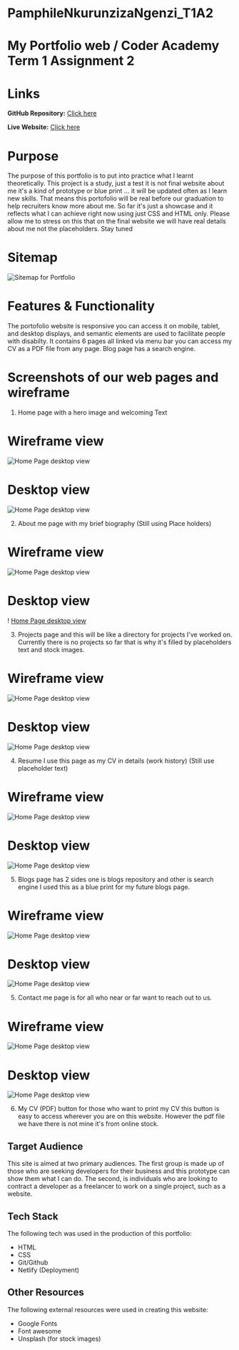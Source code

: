# PamphileNkurunzizaNgenzi_T1A2

# My Portfolio web / Coder Academy Term 1 Assignment 2

# Links

**GitHub Repository:** [Click here](https://github.com/ngupange/PamphileNkurunzizaNgenzi_T1A2)

**Live Website:** [Click here](https://upbeat-edison-7ddccb.netlify.app/index.html/)

# Purpose

The purpose of this portfolio is to put into practice what I learnt theoretically. This project is a study, just a test it is not final website about me it's a kind of prototype or blue print ... it will be updated often as I learn new skills. That means this portofolio will be real before our graduation to help recruiters know more about me. So far it's just a showcase and it reflects what I can achieve right now using just CSS and HTML only. Please allow me to stress on this that on the final website we will have real details about me not the placeholders. Stay tuned

# Sitemap

![Sitemap for Portfolio](docs/Site_Map.png)

# Features & Functionality

The portofolio website is responsive you can access it on mobile, tablet, and desktop displays, and semantic elements are used to facilitate people with disabilty. It contains 6 pages all linked via menu bar you can access my CV as a PDF file from any page. Blog page has a search engine. 

# Screenshots of our web pages and wireframe

 1. Home page with a hero image and welcoming Text

# Wireframe view

![Home Page desktop view](docs/Home_Page.png)

 # Desktop view

![Home Page desktop view](docs/Home_Page_L.png)

 2. About me page with my brief biography (Still using Place holders)
 
 # Wireframe view

![Home Page desktop view](docs/AboutMe_Page.png)
 
 # Desktop view
!
[Home Page desktop view](docs/AboutMe_Page_L.png)

 3. Projects page and this will be like a directory for projects I've worked on. Currently there is no projects so far that is why it's filled by placeholders text and stock images.

# Wireframe view

![Home Page desktop view](docs/Project_Page.png)
 
 
 # Desktop view
![Home Page desktop view](docs/Project_Page_L.png)

4. Resume I use this page as my CV in details (work history) (Still use placeholder text)

# Wireframe view

![Home Page desktop view](docs/Resume_Page.png)
 
 # Desktop view
![Home Page desktop view](docs/Resume_Page_L.png)

5. Blogs page has 2 sides one is blogs repository and other is search engine I used this as a blue print for my future blogs page. 


# Wireframe view
![Home Page desktop view](docs/Blogs_Page.png)
 
 # Desktop view
![Home Page desktop view](docs/Blogs_Page_L.png)

5. Contact me page  is for all who near or far want to reach out to us.

# Wireframe view
![Home Page desktop view](docs/ContactMe_Page.png)

# Desktop view
![Home Page desktop view](docs/ContactMe_Page_L.png)

6. My CV (PDF) button for those who want to print my CV this button is easy to access wherever you are on this website.  However the pdf file we have there is not mine it's from online stock.


## Target Audience
This site is aimed at two primary audiences. The first group is made up of those who are seeking developers for their business and this prototype can show them what I can do. The second, is individuals who are looking to contract a developer as a freelancer to work on a single project, such as a website.

## Tech Stack
The following tech was used in the production of this portfolio:
- HTML
- CSS
- Git/Github
- Netlify (Deployment)

## Other Resources
The following external resources were used in creating this website:
- Google Fonts
- Font awesome
- Unsplash (for stock images)